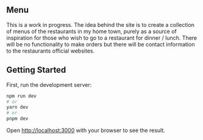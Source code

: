 ## Menu

This is a work in progress. The idea behind the site is to create a collection of menus of the restaurants in my home town, purely as a source of inspiration for those who wish to go to a restaurant for dinner / lunch. There will be no functionality to make orders but there will be contact information to the restaurants official websites.

## Getting Started

First, run the development server:

```bash
npm run dev
# or
yarn dev
# or
pnpm dev
```

Open [http://localhost:3000](http://localhost:3000) with your browser to see the result.
